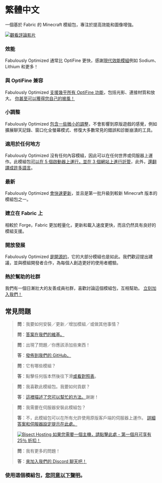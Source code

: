 # 繁體中文

一個基於 Fabric 的 Minecraft 模組包，專注於提高效能和圖像增強。

[![觀看評論影片](https://img.youtube.com/vi/bb8G9X5Q_4I/hqdefault.jpg)](https://www.youtube.com/watch?v=bb8G9X5Q_4I)

### 效能

Fabulously Optimized 通常比 OptiFine 更快，感謝[現代效能模組][1]例如 Sodium、Lithium 和更多！

### 與 OptiFine 兼容

Fabulously Optimized [支援幾乎所有 OptiFine 功能][2]，包括光影、連接材質和放大。 [你甚至可以獲得您自己的披風！][3]

### 小調整

Fabulously Optimized [包含一些微小的調整][4]，不會影響到原版遊戲的感覺，例如擴展聊天記錄、窗口化全螢幕模式、修復大多數常見的錯誤和診斷崩潰的工具。

### 適用於任何地方

Fabulously Optimized 沒有任何內容模組，因此可以在任何世界或伺服器上運作。此模組包[可以在 5 個啟動器上運行，並在 3 個網站上進行託管][6]，此外，[還翻譯成許多語言][7]。

### 最新

Fabulously Optimized [會快速更新][5]，並且是第一批升級到較新 Minecraft 版本的模組包之一。

### 建立在 Fabric 上

相較於 Forge，Fabric 更加輕量化，更新和載入速度更快，而且仍然具有良好的模組支援。

### 開放發展

Fabulously Optimized [是開源的][8]，它的大部分模組也是如此。我們歡迎提出建議，並與模組開發者合作，為每個人創造更好的使用者體驗。

### 熱於幫助的社群

我們有一個日漸壯大的友善成員社群，喜歡討論這個模組包，互相幫助。 [立刻加入我們！][10]

## 常見問題

> **問**：我要如何安裝／更新／增加模組／或做其他事情？
> 
> **問**：[答案在我們的維基。][11]


> **問**：出現了問題／你應該添加些東西！
> 
> **答**：[發佈到我們的 GitHub。][8]


> **問**：它有哪些模組？
> 
> **答**：點擊任何版本然後往下滑[或看對照表][12]。


> **問**：我喜歡此模組包。我要如何貢獻？
> 
> **答**：[這裡描述了您可以幫忙的方法。][16]謝謝！


> **問**：我需要在伺服器安裝此模組包？
> 
> **答**：不，此模組包可以在所有允許使用原版客戶端的伺服器上運作。 [詳細答案和伺服器設定提示在此處。][13]
> 
> [![Bisect Hosting](https://i.ibb.co/gr9mSxW/image.png) 如果您需要一個主機，請點擊此處 - 第一個月可享有 25％ 折扣！][14]


> **問**：我有更多的問題！
> 
> **答**：[來加入我們的 Discord 聊天吧！][10]

### 使用這個模組包，[您同意以下聲明][15]。

[1]: https://github.com/Fabulously-Optimized/fabulously-optimized/blob/main/INCLUDED-MODS.md#smooth
[2]: https://fabulously-optimized.gitbook.io/modpack/readme/give-up-optifine
[3]: https://fabulously-optimized.gitbook.io/modpack/readme/free-cape
[4]: https://github.com/Fabulously-Optimized/fabulously-optimized/blob/main/INCLUDED-MODS.md#functional
[5]: https://github.com/Fabulously-Optimized/fabulously-optimized/blob/main/CHANGELOG.md
[6]: https://github.com/Fabulously-Optimized/fabulously-optimized#downloads
[7]: https://fabulously-optimized.gitbook.io/modpack/readme/language-support
[8]: https://github.com/Fabulously-Optimized/fabulously-optimized
[8]: https://github.com/Fabulously-Optimized/fabulously-optimized
[10]: https://discord.gg/yxaXtaQqdB
[10]: https://discord.gg/yxaXtaQqdB
[11]: https://fabulously-optimized.gitbook.io/modpack/
[12]: https://github.com/Fabulously-Optimized/fabulously-optimized/blob/main/INCLUDED-MODS.md
[13]: https://fabulously-optimized.gitbook.io/modpack/readme/server-setup
[14]: https://www.bisecthosting.com/clients/aff.php?aff=2604
[15]: https://github.com/Fabulously-Optimized/fabulously-optimized#disclaimers
[16]: https://github.com/Fabulously-Optimized/fabulously-optimized/blob/main/CONTRIBUTING.md
